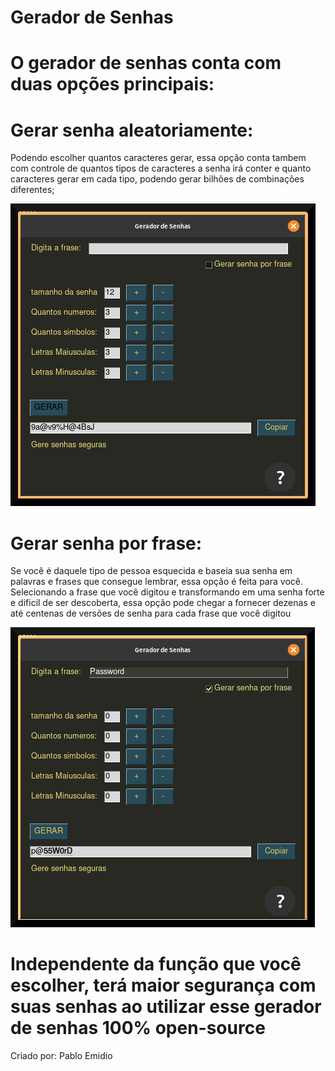 # Gerador de Senhas

# O gerador de senhas conta com duas opções principais:

# Gerar senha aleatoriamente:
   Podendo escolher quantos caracteres gerar, essa opção conta tambem com controle de quantos tipos de caracteres a senha irá conter e quanto caracteres gerar em cada tipo, podendo gerar bilhões de combinações diferentes;
  
  ![Alt](https://github.com/PabloEmidio/gerador-de-senha-PySimpleGUI/blob/master/GUI-foto/aleatorio.png "EXEMPLO")





# Gerar senha por frase:
   Se você é daquele tipo de pessoa esquecida e baseia sua senha em palavras e frases que consegue lembrar, essa opção é feita para você. Selecionando a frase que você digitou e transformando em uma senha forte e dificil de ser descoberta, essa opção pode chegar a fornecer dezenas e até centenas de versões de senha para cada frase que você digitou

![Alt](https://github.com/PabloEmidio/gerador-de-senha-PySimpleGUI/blob/master/GUI-foto/porfrase.png "EXEMPLO")






# Independente da função que você escolher, terá maior segurança com suas senhas ao utilizar esse gerador de senhas 100% open-source
Criado por: Pablo Emidio
